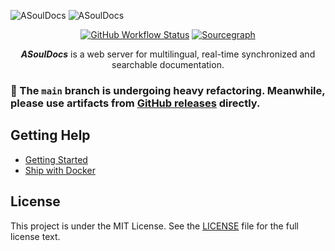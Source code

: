 ![ASoulDocs](https://user-images.githubusercontent.com/2946214/159929056-183eb412-1317-4b14-9e24-c3265d599aed.png#gh-light-mode-only)
![ASoulDocs](https://user-images.githubusercontent.com/2946214/159929046-6f1eb4c1-53b5-40d5-b5a2-e7d805566e73.png#gh-dark-mode-only)

<div align="center">
  <a href="https://github.com/asoul-sig/asouldocs/actions?query=branch%3Amain"><img src="https://img.shields.io/github/checks-status/asoul-sig/asouldocs/main?logo=github&style=for-the-badge" alt="GitHub Workflow Status"></a>
  <a href="https://sourcegraph.com/github.com/asoul-sig/asouldocs"><img src="https://img.shields.io/badge/view%20on-Sourcegraph-brightgreen.svg?style=for-the-badge&logo=sourcegraph" alt="Sourcegraph"></a>

  _**ASoulDocs**_ is a web server for multilingual, real-time synchronized and searchable documentation.
</div>

### 🚧 The `main` branch is undergoing heavy refactoring. Meanwhile, please use artifacts from [GitHub releases](https://github.com/asoul-sig/asouldocs/releases) directly.

## Getting Help

- [Getting Started](http://peachdocs.org/docs/intro/getting_started)
- [Ship with Docker](https://github.com/peachdocs/peach/tree/master/docker)

## License

This project is under the MIT License. See the [LICENSE](LICENSE) file for the full license text.
